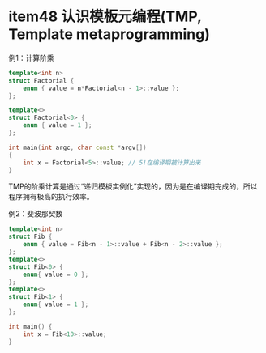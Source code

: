 # item48 认识模板元编程(TMP, Template metaprogramming)
例1：计算阶乘
```cpp
template<int n>
struct Factorial {
	enum { value = n*Factorial<n - 1>::value };
};

template<>
struct Factorial<0> {
	enum { value = 1 };
};

int main(int argc, char const *argv[])
{
	int x = Factorial<5>::value; // 5!在编译期被计算出来
}
```
TMP的阶乘计算是通过“递归模板实例化”实现的，因为是在编译期完成的，所以程序拥有极高的执行效率。

例2：斐波那契数
```cpp
template<int n>
struct Fib {
	enum { value = Fib<n - 1>::value + Fib<n - 2>::value };
};
template<>
struct Fib<0> {
	enum{ value = 0 };
};
template<>
struct Fib<1> {
	enum{ value = 1 };
};

int main() {
	int x = Fib<10>::value;
}
```